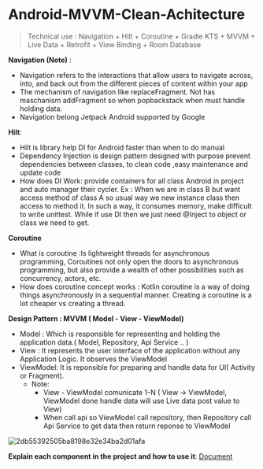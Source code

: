 # Android-MVVM-Clean-Achitecture

> Technical use : Navigation + Hilt + Coroutine + Gradle KTS + MVVM + Live Data + Retrofit + View Binding + Room Database 

**Navigation (Note)**  : 
- Navigation refers to the interactions that allow users to navigate across, into, and back out from the different pieces of content within your app
- The mechanism of navigation like replaceFragment. Not has maschanism addFragment so when popbackstack when must handle holding data.
- Navigation belong Jetpack Android supported by Google 

**Hilt**:
- Hilt is library help DI for Android faster than when to do manual
- Dependency Injection is design pattern designed with purpose prevent dependencies between classes, to clean code ,easy maintenance and update code
- How does DI Work: provide containers for all class Android in project and auto manager their cycler.
  Ex : When we are in class B but want access method of class A so usual way we new instance class then access to method it. In such a way, it consumes memory, make difficult to write unittest. While if use DI then we just need @Inject to object or class we need to get.
  
**Coroutine**
- What is coroutine :Is lightweight threads for asynchronous programming, Coroutines not only open the doors to asynchronous programming, but also provide a wealth of other possibilities such as concurrency, actors, etc.
- How does coroutine concept works : 
Kotlin coroutine is a way of doing things asynchronously in a sequential manner. Creating a coroutine is a lot cheaper vs creating a thread.

**Design Pattern : MVVM ( Model - View - ViewModel)**
- Model : Which is responsible for representing and holding the application data.( Model, Repository, Api Service .. )
- View : It represents the user interface of the application without any Application Logic. It observes the ViewModel
- ViewModel:  It is reponsible for preparing and handle data for UI( Activity or Fragment).
  * Note:
    - View - ViewModel comunicate 1-N ( View -> ViewModel, ViewModel done handle data will use Live data post value to View)
    - When call api so ViewModel call repository, then Repository call Api Service to get data then return reponse to ViewModel
    
    
![2db55392505ba8198e32e34ba2d01afa](https://user-images.githubusercontent.com/23168876/182007372-b91f272e-ad08-4873-a0d0-72c39c597355.png)

**Explain each component in the project and how to use it**: [Document](https://docs.google.com/spreadsheets/d/1v--lGjhraVjxokxzYzPiG4qAZnGHMbvDHOfjzvL2Z14/edit#gid=1300307021)



